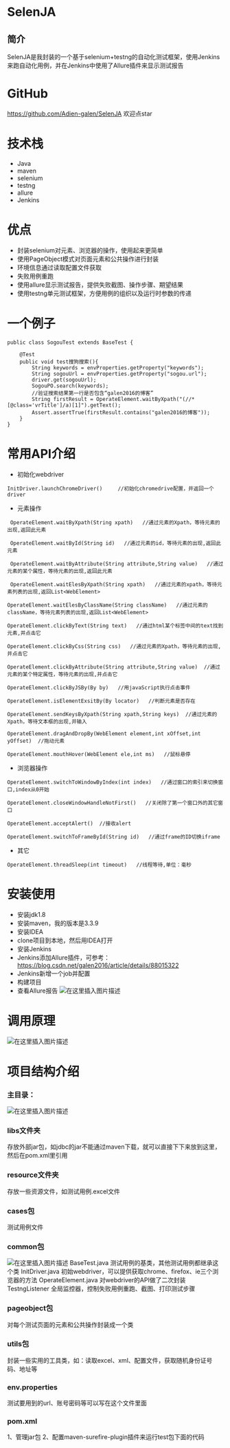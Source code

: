 # SelenJA
## 简介
SelenJA是我封装的一个基于selenium+testng的自动化测试框架，使用Jenkins来跑自动化用例，并在Jenkins中使用了Allure插件来显示测试报告
# GitHub
https://github.com/Adien-galen/SelenJA   欢迎点star
# 技术栈
  - Java
  - maven
  - selenium
  - testng
  - allure
  - Jenkins

# 优点
- 封装selenium对元素、浏览器的操作，使用起来更简单
- 使用PageObject模式对页面元素和公共操作进行封装
- 环境信息通过读取配置文件获取
- 失败用例重跑
- 使用allure显示测试报告，提供失败截图、操作步骤、期望结果
- 使用testng单元测试框架，方便用例的组织以及运行时参数的传递
# 一个例子

```
public class SogouTest extends BaseTest {

    @Test
    public void test搜狗搜索(){
        String keywords = envProperties.getProperty("keywords");
        String sogouUrl = envProperties.getProperty("sogou.url");
        driver.get(sogouUrl);
        SogouPO.search(keywords);
        //验证搜索结果第一行是否包含“galen2016的博客”
        String firstResult = OperateElement.waitByXpath("(//*[@class='vrTitle']/a)[1]").getText();
        Assert.assertTrue(firstResult.contains("galen2016的博客"));
    }
}
```

# 常用API介绍
- 初始化webdriver
```
InitDriver.launchChromeDriver()		//初始化chromedrive配置，并返回一个driver
```
- 元素操作
```
 OperateElement.waitByXpath(String xpath)   //通过元素的Xpath，等待元素的出现,返回此元素
```

```
 OperateElement.waitById(String id)   //通过元素的id，等待元素的出现,返回此元素
```

```
 OperateElement.waitByAttribute(String attribute,String value)   //通过元素的某个属性，等待元素的出现,返回此元素
```

```
 OperateElement.waitElesByXpath(String xpath)   //通过元素的xpath，等待元素列表的出现,返回List<WebElement>
```

```
OperateElement.waitElesByClassName(String className)   //通过元素的className，等待元素列表的出现,返回List<WebElement>
```

```
OperateElement.clickByText(String text)   //通过html某个标签中间的text找到元素,并点击它
```

```
OperateElement.clickByCss(String css)   //通过元素的Xpath，等待元素的出现,并点击它
```

```
OperateElement.clickByAttribute(String attribute,String value)  //通过元素的某个特定属性，等待元素的出现,并点击它
```

```
OperateElement.clickByJSBy(By by)   //用javaScript执行点击事件
```

```
OperateElement.isElementExsitBy(By locator)   //判断元素是否存在
```

```
OperateElement.sendKeysByXpath(String xpath,String keys)  //通过元素的Xpath，等待文本框的出现,并输入
```

```
OperateElement.dragAndDropBy(WebElement element,int xOffset,int yOffset)  //拖动元素
```

```
OperateElement.mouthHover(WebElement ele,int ms)   //鼠标悬停
```
- 浏览器操作

```
OperateElement.switchToWindowByIndex(int index)   //通过窗口的索引来切换窗口,index从0开始
```

```
OperateElement.closeWindowHandleNotFirst()   //关闭除了第一个窗口外的其它窗口
```

```
OperateElement.acceptAlert()  //接收alert
```

```
OperateElement.switchToFrameById(String id)   //通过frame的ID切换iframe
```
- 其它

```
OperateElement.threadSleep(int timeout)   //线程等待,单位：毫秒
```

# 安装使用
- 安装jdk1.8
- 安装maven，我的版本是3.3.9
- 安装IDEA
- clone项目到本地，然后用IDEA打开
- 安装Jenkins
- Jenkins添加Allure插件，可参考：https://blog.csdn.net/galen2016/article/details/88015322
- Jenkins新增一个job并配置
- 构建项目
- 查看Allure报告
![在这里插入图片描述](https://img-blog.csdnimg.cn/20190613195405112.png?x-oss-process=image/watermark,type_ZmFuZ3poZW5naGVpdGk,shadow_10,text_aHR0cHM6Ly9ibG9nLmNzZG4ubmV0L2dhbGVuMjAxNg==,size_16,color_FFFFFF,t_70)
# 调用原理
![在这里插入图片描述](https://img-blog.csdnimg.cn/20190613200207597.png)
# 项目结构介绍
### 主目录：
![在这里插入图片描述](https://img-blog.csdnimg.cn/20190613181953252.png?x-oss-process=image/watermark,type_ZmFuZ3poZW5naGVpdGk,shadow_10,text_aHR0cHM6Ly9ibG9nLmNzZG4ubmV0L2dhbGVuMjAxNg==,size_16,color_FFFFFF,t_70)
### libs文件夹
存放外部jar包，如jdbc的jar不能通过maven下载，就可以直接下下来放到这里，然后在pom.xml里引用
### resource文件夹
存放一些资源文件，如测试用例.excel文件
### cases包
测试用例文件
### common包
![在这里插入图片描述](https://img-blog.csdnimg.cn/20190613190126454.png)
BaseTest.java  测试用例的基类，其他测试用例都继承这个类
InitDriver.java  初始webdriver，可以提供获取chrome、firefox、ie三个浏览器的方法
OperateElement.java  对webdriver的API做了二次封装
TestngListener  全局监控器，控制失败用例重跑、截图、打印测试步骤

### pageobject包
对每个测试页面的元素和公共操作封装成一个类

### utils包
封装一些实用的工具类，如：读取excel、xml、配置文件，获取随机身份证号码、地址等

### env.properties
测试要用到的url、账号密码等可以写在这个文件里面
### pom.xml
1、管理jar包   2、配置maven-surefire-plugin插件来运行test包下面的代码
